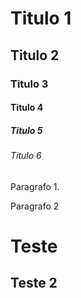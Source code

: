 # Titulo 1
## Titulo 2
### Titulo 3
#### Titulo 4
##### Titulo 5
###### Titulo 6

Paragrafo 1.  

Paragrafo 2

Teste
===

Teste 2
---